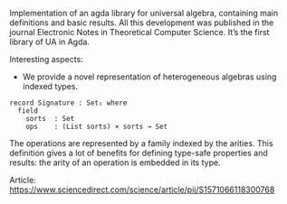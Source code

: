 Implementation of an agda library for universal algebra, containing main definitions and basic results. 
All this development was published in the journal Electronic Notes in Theoretical Computer Science. 
It’s the first library of UA in Agda. 

Interesting aspects:
* We provide a novel representation of heterogeneous algebras using indexed types.

```
record Signature : Set₁ where
  field
    sorts  : Set
    ops    : (List sorts) × sorts → Set
```

The operations are represented by a family indexed by the arities. This definition gives a lot of benefits 
for defining type-safe properties and results: the arity of an operation is embedded in its type.

Article: https://www.sciencedirect.com/science/article/pii/S1571066118300768
